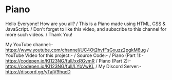 # Piano
Hello Everyone! How are you all? /
This is a Piano made using HTML, CSS & JavaScript. /
Don't forget to like this video, and subscribe to this channel for more such videos. /
Thank You!

My YouTube channel:- https://www.youtube.com/channel/UC4Ot2hvfFsGxuzz2pgkM6ug /
YouTube Video for this project:-  /
Source Code:-  /
Piano (Part 1):- https://codepen.io/KI123NG/full/xxRGvmR /
Piano (Part 2):- https://codepen.io/KI123NG/full/LYbVwKL /
My Discord Server:- https://discord.gg/yTajV9hqcD
